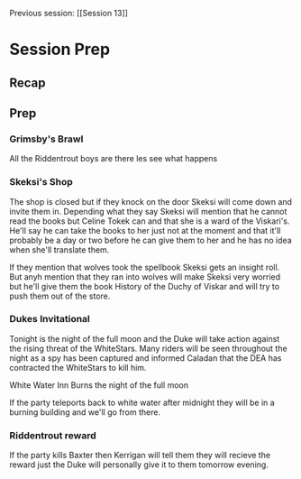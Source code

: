 Previous session: [[Session 13]]

# Session Prep

## Recap

## Prep

### Grimsby's Brawl
All the Riddentrout boys are there les see what happens

### Skeksi's Shop
The shop is closed but if they knock on the door Skeksi will come down and invite them in. Depending what they say Skeksi will mention that he cannot read the books but Celine Tokek can and that she is a ward of the Viskari's. He'll say he can take the books to her just not at the moment and that it'll probably be a day or two before he can give them to her and he has no idea when she'll translate them.

If they mention that wolves took the spellbook Skeksi gets an insight roll. But anyh mention that they ran into wolves will make Skeksi very worried but he'll give them the book History of the Duchy of Viskar and will try to push them out of the store. 

### Dukes Invitational 
Tonight is the night of the full moon and the Duke will take action against the rising threat of the WhiteStars. Many riders will be seen throughout the night as a spy has been captured and informed Caladan that the DEA has contracted the WhiteStars to kill him.

White Water Inn Burns the night of the full moon

If the party teleports back to white water after midnight they will be in a burning building and we'll go from there.
### Riddentrout reward
If the party kills Baxter then Kerrigan will tell them they will recieve the reward just the Duke will personally give it to them tomorrow evening.